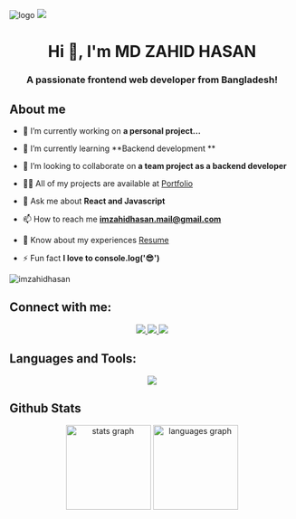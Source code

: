 ![logo](https://i.ibb.co/12j381q/Blue-Modern-Corporate-Staff-Profile-Linked-In-Banner.png)
<img src="https://user-images.githubusercontent.com/74038190/212284100-561aa473-3905-4a80-b561-0d28506553ee.gif"/>
<h1 align="center">Hi 👋, I'm MD ZAHID HASAN</h1>
<h3 align="center">A passionate frontend web developer from Bangladesh!</h3>

## About me

- 🔭 I’m currently working on **a personal project...**

- 🌱 I’m currently learning **Backend development **

- 👯 I’m looking to collaborate on **a team project as a backend developer**

- 👨‍💻 All of my projects are available at [Portfolio](https://zahid-hasan.vercel.app)

- 💬 Ask me about **React and Javascript**

- 📫 How to reach me **imzahidhasan.mail@gmail.com**

- 📄 Know about my experiences [Resume](https://drive.google.com/file/d/1Gl4Dh9_D1pOLvYEtbHFXjN17ifup0HCf/view?usp=sharing)

- ⚡ Fun fact **I love to console.log('😎')**
<p align="left"> <img src="https://komarev.com/ghpvc/?username=imzahidhasan&label=Profile%20views&color=0e75b6&style=flat" alt="imzahidhasan" /> </p>

## Connect with me:
<p align="center">
  <a href="https://www.linkedin.com/in/imzahidhasan">
    <img src="https://skillicons.dev/icons?i=linkedin" />
  </a>
    <a href="https://www.instagram.com/im_zahid_hasan">
    <img src="https://skillicons.dev/icons?i=instagram" />
  </a>
    <a href="https://x.com/imzahidhasan_">
    <img src="https://skillicons.dev/icons?i=twitter" />
  </a>
</p>

## Languages and Tools:
<p align="center">
  <a href="">
    <img src="https://skillicons.dev/icons?i=js,react,next,express,mongodb,firebase,tailwind,html,css,git,github,postman,figma,redux,mysql,linux,npm,vite,vscode&perline=3" />
  </a>
</p>

## Github Stats

<div align="center">
  <img src="https://github-readme-stats.vercel.app/api?username=imzahidhasan&hide_title=false&hide_rank=false&show_icons=true&include_all_commits=true&count_private=true&disable_animations=false&theme=dracula&locale=en&hide_border=false&order=1" height="150" alt="stats graph"  />
  <img src="https://github-readme-stats.vercel.app/api/top-langs?username=imzahidhasan&locale=en&hide_title=false&layout=compact&card_width=320&langs_count=5&theme=dracula&hide_border=false&order=2" height="150" alt="languages graph"  />
</div>

###
